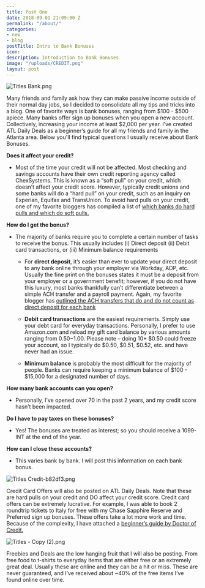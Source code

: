 ```yaml
---
title: Post One
date: 2018-09-01 21:09:00 Z
permalink: "/about/"
categories:
- new
- blog
postTitle: Intro to Bank Bonuses
icon: 
description: Introduction to Bank Bonuses
image: "/uploads/CREDIT.png"
layout: post
---
```


![Titles Bank.png](/uploads/Titles%20Bank.png)

Many friends and family ask how they can make passive income outside of their normal day jobs, so I decided to consolidate all my tips and tricks into a blog. One of favorite ways is bank bonuses, ranging from $100 - $500 apiece. Many banks offer sign up bonuses when you open a new account. Collectively, increasing your income at least $2,000 per year. I’ve created ATL Daily Deals as a beginner’s guide for all my friends and family in the Atlanta area. Below you'll find typical questions I usually receive about Bank Bonuses.

**Does it affect your credit?**

* Most of the time your credit will not be affected. Most checking and savings accounts have their own credit reporting agency called ChexSystems. This is known as a “soft pull” on your credit, which doesn’t affect your credit score. However, typically credit unions and some banks will do a “hard pull” on your credit, such as an inquiry on Experian, Equifax and TransUnion. To avoid hard pulls on your credit, one of my favorite bloggers has compiled a list of [which banks do hard pulls and which do soft pulls.](https://www.doctorofcredit.com/bank-accounts/is-opening-a-bank-account-a-soft-or-hard-pull/)

**How do I get the bonus?**

* The majority of banks require you to complete a certain number of tasks to receive the bonus. This usually includes (i) Direct deposit (ii) Debit card transactions, or (iii) Minimum balance requirements

  * For **direct deposit**, it’s easier than ever to update your direct deposit to any bank online through your employer via Workday, ADP, etc. Usually the fine print on the bonuses states it must be a deposit from your employer or a government benefit; however, if you do not have this luxury, most banks thankfully can’t differentiate between a simple ACH transfer and a payroll payment. Again, my favorite blogger has [outlined the ACH transfers that do and do not count as direct deposit for each bank](https://www.doctorofcredit.com/knowledge-base/list-methods-banks-count-direct-deposits/)

  * **Debit card transactions** are the easiest requirements. Simply use your debt card for everyday transactions. Personally, I prefer to use Amazon.com and reload my gift card balance by various amounts ranging from $0.50-$1.00. Please note – doing 10\+ $0.50 could freeze your account, so I typically do $0.50, $0.51, $0.52, etc. and have never had an issue.

  * **Minimum balance** is probably the most difficult for the majority of people. Banks can require keeping a minimum balance of $100 - $15,000 for a designated number of days.

**How many bank accounts can you open?**

* Personally, I’ve opened over 70 in the past 2 years, and my credit score hasn’t been impacted.

**Do I have to pay taxes on these bonuses?**

* Yes! The bonuses are treated as interest; so you should receive a 1099-INT at the end of the year.

**How can I close these accounts?**

* This varies bank by bank. I will post this information on each bank bonus.

![Titles Credit-b82df3.png](/uploads/Titles%20Credit-b82df3.png)

Credit Card Offers will also be posted on ATL Daily Deals. Note that these are hard pulls on your credit and DO affect your credit score. Credit card offers can be extremely lucrative. For example, I was able to book 2 roundtrip tickets to Italy for free with my Chase Sapphire Reserve and Preferred sign up bonuses. These offers take a lot more work and time. Because of the complexity, I have attached a [beginner’s guide by Doctor of Credit.](https://www.doctorofcredit.com/credit-card-reference-pages/)

![Titles - Copy (2).png](/uploads/Titles%20-%20Copy%20(2).png)

Freebies and Deals are the low hanging fruit that I will also be posting. From free food to t-shirts to everyday items that are either free or an extremely great deal. Usually these are online and they can be a hit or miss. These are never guaranteed, and I’ve received about \~40% of the free items I’ve found online over time.